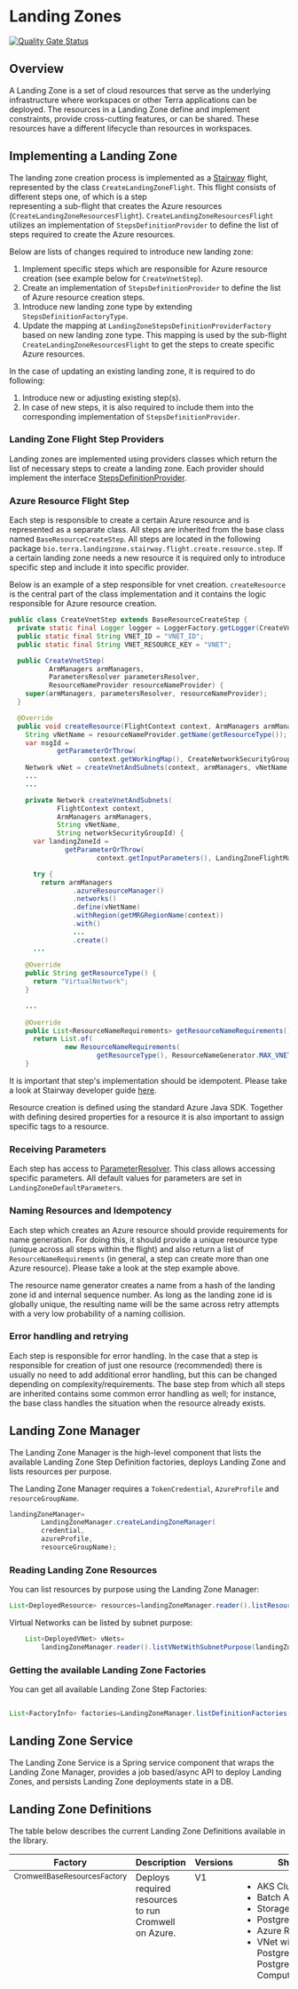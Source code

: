 
# Landing Zones

[![Quality Gate Status](https://sonarcloud.io/api/project_badges/measure?project=DataBiosphere_terra-landing-zone-service&metric=alert_status)](https://sonarcloud.io/summary/new_code?id=DataBiosphere_terra-landing-zone-service)

## Overview

A Landing Zone is a set of cloud resources that serve as the underlying infrastructure where workspaces or other Terra
applications can
be deployed. The resources in a Landing Zone define and implement constraints, provide cross-cutting features, or can be
shared. These resources have a different lifecycle than resources in workspaces.

## Implementing a Landing Zone

The landing zone creation process is implemented as a [Stairway](https://github.com/DataBiosphere/stairway) flight, represented by the class `CreateLandingZoneFlight`. This flight consists of different steps one, of which is a step  
representing a sub-flight that creates the Azure resources (`CreateLandingZoneResourcesFlight`). `CreateLandingZoneResourcesFlight` utilizes an implementation of `StepsDefinitionProvider` to define the list of steps required to create the Azure resources.

Below are lists of changes required to introduce new landing zone:
1) Implement specific steps which are responsible for Azure resource creation (see example below for `CreateVnetStep`).
2) Create an implementation of `StepsDefinitionProvider` to define the list of Azure resource creation steps.
3) Introduce new landing zone type by extending `StepsDefinitionFactoryType`.
4) Update the mapping at `LandingZoneStepsDefinitionProviderFactory` based on new landing zone type. This mapping is used by the sub-flight `CreateLandingZoneResourcesFlight` to get the steps to create specific Azure resources.

In the case of updating an existing landing zone, it is required to do following:
1) Introduce new or adjusting existing step(s).
2) In case of new steps, it is also required to include them into the corresponding implementation of `StepsDefinitionProvider`.

### Landing Zone Flight Step Providers

Landing zones are implemented using providers classes which return the list of necessary steps to create a landing zone. Each provider should implement the interface [StepsDefinitionProvider](https://github.com/DataBiosphere/terra-landing-zone-service/blob/main/library/src/main/java/bio/terra/landingzone/library/landingzones/definition/factories/StepsDefinitionProvider.java).

### Azure Resource Flight Step
Each step is responsible to create a certain Azure resource and is represented as a separate class. All steps are inherited from the base class named `BaseResourceCreateStep`.
All steps are located in the following package `bio.terra.landingzone.stairway.flight.create.resource.step`. If a certain landing zone needs a new resource it is required only to introduce specific step and include it into specific provider.

Below is an example of a step responsible for vnet creation. `createResource` is the central part of the class implementation and it contains the logic responsible for Azure resource creation. 
```java
public class CreateVnetStep extends BaseResourceCreateStep {
  private static final Logger logger = LoggerFactory.getLogger(CreateVnetStep.class);
  public static final String VNET_ID = "VNET_ID";
  public static final String VNET_RESOURCE_KEY = "VNET";

  public CreateVnetStep(
          ArmManagers armManagers,
          ParametersResolver parametersResolver,
          ResourceNameProvider resourceNameProvider) {
    super(armManagers, parametersResolver, resourceNameProvider);
  }

  @Override
  public void createResource(FlightContext context, ArmManagers armManagers) {
    String vNetName = resourceNameProvider.getName(getResourceType());
    var nsgId =
            getParameterOrThrow(
                    context.getWorkingMap(), CreateNetworkSecurityGroupStep.NSG_ID, String.class);
    Network vNet = createVnetAndSubnets(context, armManagers, vNetName, nsgId);
    ...
    ...

    private Network createVnetAndSubnets(
            FlightContext context,
            ArmManagers armManagers,
            String vNetName,
            String networkSecurityGroupId) {
      var landingZoneId =
              getParameterOrThrow(
                      context.getInputParameters(), LandingZoneFlightMapKeys.LANDING_ZONE_ID, UUID.class);

      try {
        return armManagers
                .azureResourceManager()
                .networks()
                .define(vNetName)
                .withRegion(getMRGRegionName(context))
                .with()
                ...
                .create()
      ...
        
    @Override
    public String getResourceType() {
      return "VirtualNetwork";
    }

    ...
        
    @Override
    public List<ResourceNameRequirements> getResourceNameRequirements() {
      return List.of(
              new ResourceNameRequirements(
                      getResourceType(), ResourceNameGenerator.MAX_VNET_NAME_LENGTH));
    }
```

It is important that step's implementation should be idempotent. Please take a look at Stairway developer guide [here](https://github.com/DataBiosphere/stairway/blob/develop/FLIGHT_DEVELOPER_GUIDE.md).

Resource creation is defined using the standard Azure Java SDK. Together with defining desired properties for a resource it is also important to assign specific tags to a resource. 

### Receiving Parameters

Each step has access to [ParameterResolver](https://github.com/DataBiosphere/terra-landing-zone-service/blob/main/library/src/main/java/bio/terra/landingzone/library/landingzones/definition/factories/ParametersResolver.java). This class allows accessing specific parameters. All default values for parameters are set in `LandingZoneDefaultParameters`. 

### Naming Resources and Idempotency

Each step which creates an Azure resource should provide requirements for name generation. For doing this, it should provide a unique resource type (unique across all steps within the flight) 
and also return a list of `ResourceNameRequirements` (in general, a step can create more than one Azure resource). Please take a look at the step example above.

The resource name generator creates a name from a hash of the landing zone id and internal sequence number.
As long as the landing zone id is globally unique, the resulting name will be the same across retry attempts with a very
low probability of a naming collision.

### Error handling and retrying

Each step is responsible for error handling. In the case that a step is responsible for creation of just one resource (recommended) there is usually no need to add additional error handling,
but this can be changed depending on complexity/requirements. The base step from which all steps are inherited contains some common error handling as well;
for instance, the base class handles the situation when the resource already exists.

## Landing Zone Manager

The Landing Zone Manager is the high-level component that lists the available Landing Zone Step Definition factories, deploys
Landing Zone and lists resources per purpose.

The Landing Zone Manager requires a `TokenCredential`, `AzureProfile` and `resourceGroupName`.

```java
landingZoneManager=
        LandingZoneManager.createLandingZoneManager(
        credential,
        azureProfile,
        resourceGroupName);
```

### Reading Landing Zone Resources

You can list resources by purpose using the Landing Zone Manager:

```java
List<DeployedResource> resources=landingZoneManager.reader().listResourcesByPurpose(landingZoneId, ResourcePurpose.SHARED_RESOURCE);

```

Virtual Networks can be listed by subnet purpose:

```java
    List<DeployedVNet> vNets=
        landingZoneManager.reader().listVNetWithSubnetPurpose(landingZoneId, SubnetResourcePurpose.WORKSPACE_COMPUTE_SUBNET);

```

### Getting the available Landing Zone Factories

You can get all available Landing Zone Step Factories:

```java

List<FactoryInfo> factories=LandingZoneManager.listDefinitionFactories();

```
## Landing Zone Service

The Landing Zone Service is a Spring service component that wraps the Landing Zone Manager, provides a job based/async API to deploy Landing Zones, and persists Landing Zone deployments state in a DB.


## Landing Zone Definitions

The table below describes the current Landing Zone Definitions available in the library.

<table>
    <thead><tr>
      <th>Factory</th>
      <th>Description</th>
      <th>Versions</th>
      <th>Shared Resources</th>
      <th>Parameters</th>
    </tr>
    </thead>
    <tbody>
    <tr>
      <td valign="top"><small>CromwellBaseResourcesFactory</small></td>
      <td valign="top">Deploys required resources to run Cromwell on Azure.</td>
      <td valign="top">V1</td>
      <td valign="top">
            <ul>
                <li>AKS Cluster</li>
                <li>Batch Account</li>
                <li>Storage Account</li>
                <li>PostgreSQL</li>
                <li>Azure Relay Namespace</li>
                <li>VNet with subnets for PostgreSQL, AKS Node pool, PostgreSQL databases and Compute resources</li>
            </ul>
       </td>
        <td valign="top">
            <strong>POSTGRES_DB_ADMIN:</strong> Username of the DB admin<br/>Default value: <i>db_admin</i><br/><br/>
            <strong>POSTGRES_DB_PASSWORD:</strong> DB admin password <br/>Default value: <i>UUID.randomUUID().toString()</i><br/><br/>
            <strong>POSTGRES_SERVER_SKU:</strong> PostgreSQL Server SKU <br/>Default value: <i>Standard_D2ds_v5</i><br/><br/>
            <strong>POSTGRES_SERVER_SKU_TIER:</strong> PostgreSQL Server Compute Tier <br/>Default value: <i>General Purpose</i><br/><br/>
            <strong>VNET_ADDRESS_SPACE:</strong> Virtual network address space <br/>Default value: <i>10.1.0.0/27</i><br/><br/>
            <strong>AKS_SUBNET:</strong> AKS subnet address space <br/>Default value: <i>10.1.0.0/29</i><br/><br/>
            <strong>BATCH_SUBNET:</strong> Batch subnet address space <br/>Default value: <i>10.1.0.8/29</i><br/><br/>
            <strong>POSTGRESQL_SUBNET:</strong> PostgreSQL subnet address space <br/>Default value: <i>10.1.0.16/29</i><br/><br/>
            <strong>COMPUTE_SUBNET:</strong> Compute resources subnet address space <br/>Default value: <i>10.1.0.24/29</i><br/><br/>
            <strong>AKS_NODE_COUNT:</strong> Number of nodes in AKS Nodepool  <br/>Default value: <i>1</i><br/><br/>
            <strong>AKS_MACHINE_TYPE:</strong> Machine type used for AKS hosts <br/>Default value: <i>ContainerServiceVMSizeTypes.STANDARD_A2_V2</i><br/><br/>
            <strong>AKS_AUTOSCALING_ENABLED:</strong> Flag to enabled autoscaling for the AKS nodepool <br/>Default value: <i>false</i><br/><br/>
            <strong>AKS_AUTOSCALING_MIN:</strong> Minimum number of nodes in nodepool when autoscaling is enabled <br/>Default value: <i>1</i><br/><br/>
            <strong>AKS_AUTOSCALING_MAX:</strong> Maximum number of nodes in nodepool when autoscaling is enabled <br/>Default value: <i>3</i><br/><br/>
            <strong>AKS_COST_SAVING_SPOT_NODES_ENABLED:</strong> Enable Spot Node usage on AKS <br/>Default value: <i>false</i><br/><br/>
            <strong>Azure storage account overview:</strong> <a href="https://learn.microsoft.com/en-us/azure/storage/common/storage-account-overview">documentation</a><br/><br/>
            <strong>Azure storage CORS configuration:</strong> <a href="https://learn.microsoft.com/en-us/rest/api/storageservices/cross-origin-resource-sharing--cors--support-for-the-azure-storage-services">documentation</a><br/><br/>
            <strong>STORAGE_ACCOUNT_BLOB_CORS_ALLOWED_ORIGINS:</strong> The origin domains that are permitted to make a request against the storage service via CORS <br/>Default value: <i>*</i><br/><br/>
            <strong>STORAGE_ACCOUNT_BLOB_CORS_ALLOWED_METHODS:</strong> The methods (HTTP request verbs) that the origin domain may use for a CORS request <br/>Default value: <i>GET,HEAD,OPTIONS,PUT,PATCH,POST,MERGE,DELETE</i><br/><br/>
            <strong>STORAGE_ACCOUNT_BLOB_CORS_ALLOWED_HEADERS:</strong> The request headers that the origin domain may specify on the CORS request <br/>Default value: <i>authorization,content-type,x-app-id,Referer,x-ms-blob-type,x-ms-copy-source,content-length</i><br/><br/>
            <strong>STORAGE_ACCOUNT_BLOB_CORS_EXPOSED_HEADERS:</strong> The response headers that may be sent in the response to the CORS request and exposed by the browser to the request issuer <br/>Default value: <i>Empty string</i><br/><br/>
            <strong>STORAGE_ACCOUNT_BLOB_CORS_MAX_AGE:</strong> The maximum amount time that a browser should cache the preflight OPTIONS request (in seconds) <br/>Default value: <i>0</i><br/><br/>
            <strong>Azure storage SKU types:</strong> <a href="https://learn.microsoft.com/en-us/rest/api/storagerp/srp_sku_types">documentation</a><br/><br/>
            <strong>STORAGE_ACCOUNT_SKU_TYPE:</strong> Type of storage account <br/>Default value: <i>Standard_LRS</i>; <br/>Accepted values: <i>Standard_LRS</i>, <i>Standard_GRS</i>, <i>Standard_RAGRS</i>, <i>Standard_ZRS</i>, <i>Premium_LRS;</i> Please see StorageAccountSkuType;<br/><br/>
            <strong>ENABLE_PGBOUNCER:</strong> Whether to have pgbouncer enabled on postgresql server <br/>Default value: <i>true</i>;
        </td>
    </tr>
<tr>
      <td valign="top"><small>ProtectedDataResourcesFactory</small></td>
      <td valign="top">Deploy additional resources to the landing zone for additional security monitoring (using Azure Sentinel) and exporting logs to centralized long-term storage for retention.</td>
      <td valign="top">V1</td>
      <td valign="top">
            <ul>
                <li>All resources as in CromwellBaseResourcesFactory</li>
                <li>Long term storage account</li>
                <li>Additional AKS log configuration</li>
            </ul>
       </td>
        <td valign="top">
            <strong>Same as for CromwellBaseResourcesFactory</strong>
        </td>
    </tr>
  </tbody>
</table>

## Development

### Requirements

- Java 17
- Make sure [git-secret](https://github.com/awslabs/git-secrets) installed. This tool prevents developers from committing passwords and secrets to git.

## Testing

The Landing Zone Service contains unit and integration tests. These tests are run as part of the CI pipeline during the PR process,
as well as on merge to `main`.

### Local Testing

```sh
# Unit tests
./gradlew :library:unitTest

# integration tests
./gradlew :library:integrationTest
```

#### Setup for Local Integration Testing
Running integration tests locally requires:
* A credential capable of connecting to the subscription and tenant configured [here](https://github.com/DataBiosphere/terra-landing-zone-service/blob/main/service/src/test/java/bio/terra/landingzone/library/landingzones/AzureIntegrationUtils.java#L27).
  In CI, we have a federated identity configured which logs in and sets the appropriate environment variables. For local testing,
  the Azure CLI is the best way to get the needed environment variables set via an invocation of `az login`. For more information,
  see the related Azure [documentation](https://learn.microsoft.com/en-us/java/api/overview/azure/identity-readme?view=azure-java-stable#defaultazurecredential).

* A running postgres:
```
 ./library/local-dev/run_postgres.sh start|stop
```
